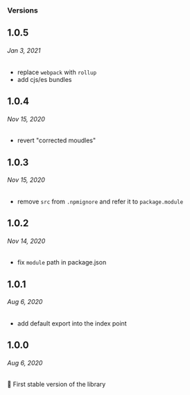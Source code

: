 ### Versions

## 1.0.5
###### *Jan 3, 2021*

- replace `webpack` with `rollup`
- add cjs/es bundles

## 1.0.4
###### *Nov 15, 2020*

- revert "corrected moudles"

## 1.0.3
###### *Nov 15, 2020*

- remove `src` from `.npmignore` and refer it to `package.module`

## 1.0.2
###### *Nov 14, 2020*

- fix `module` path in package.json

## 1.0.1
###### *Aug 6, 2020*

- add default export into the index point

## 1.0.0
###### *Aug 6, 2020*

🎉 First stable version of the library
